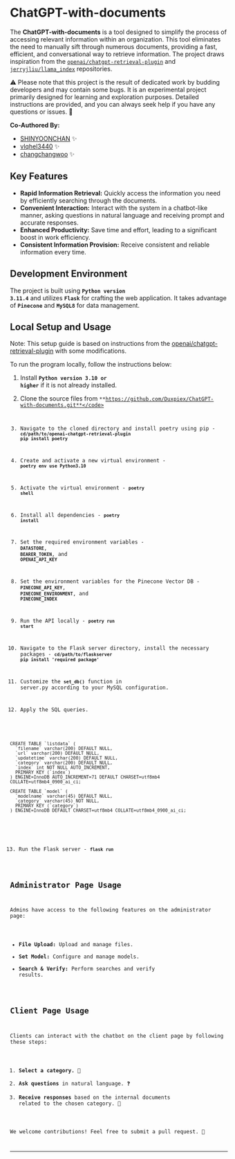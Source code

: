 # ChatGPT-with-documents

The **ChatGPT-with-documents** is a tool designed to simplify the process of accessing relevant information within an organization. This tool eliminates the need to manually sift through numerous documents, providing a fast, efficient, and conversational way to retrieve information. The project draws inspiration from the [`openai/chatgpt-retrieval-plugin`](https://github.com/openai/chatgpt-retrieval-plugin) and [`jerryjliu/llama_index`](https://github.com/jerryjliu/llama_index)
 repositories.

⚠️ Please note that this project is the result of dedicated work by budding developers and may contain some bugs. It is an experimental project primarily designed for learning and exploration purposes. Detailed instructions are provided, and you can always seek help if you have any questions or issues. 🐛

**Co-Authored By:**
- [SHINYOONCHAN](mailto:tlsdbscks123@gmail.com) ✨
- [vlqhel3440](mailto:vlqhel3440@naver.com) ✨
- [changchangwoo](mailto:changchangwoo@naver.com) ✨

## Key Features

- **Rapid Information Retrieval:** Quickly access the information you need by efficiently searching through the documents.
- **Convenient Interaction:** Interact with the system in a chatbot-like manner, asking questions in natural language and receiving prompt and accurate responses.
- **Enhanced Productivity:** Save time and effort, leading to a significant boost in work efficiency.
- **Consistent Information Provision:** Receive consistent and reliable information every time.

## Development Environment

The project is built using <code>**Python version 3.11.4**</code> and utilizes <code>**Flask**</code> for crafting the web application. It takes advantage of <code>**Pinecone**</code> and <code>**MySQL8**</code> for data management.

## Local Setup and Usage

Note: This setup guide is based on instructions from the [openai/chatgpt-retrieval-plugin](https://github.com/openai/chatgpt-retrieval-plugin) with some modifications.


To run the program locally, follow the instructions below:

1. Install <code>**Python version 3.10 or higher**</code> if it is not already installed.

2. Clone the source files from <code>**https://github.com/Duxpiex/ChatGPT-with-documents.git**</code>

3. Navigate to the cloned directory and install poetry using pip - <code>**cd/path/to/openai-chatgpt-retrieval-plugin**</code> <code>**pip install poetry**</code>

4. Create and activate a new virtual environment - <code>**poetry env use Python3.10**</code>

5. Activate the virtual environment - <code>**poetry shell**</code>

6. Install all dependencies - <code>**poetry install**</code>

7. Set the required environment variables - <code>**DATASTORE**</code>, <code>**BEARER_TOKEN**</code>, and <code>**OPENAI_API_KEY**</code>

8. Set the environment variables for the Pinecone Vector DB - <code>**PINECONE_API_KEY**</code>, <code>**PINECONE_ENVIRONMENT**</code>, and <code>**PINECONE_INDEX**</code>

9. Run the API locally - <code>**poetry run start**</code>

10. Navigate to the Flask server directory, install the necessary packages - <code>**cd/path/to/flaskserver**</code> <code>**pip install 'required package'**</code>

11. Customize the <code>**set_db()**</code> function in server.py according to your MySQL configuration.

12. Apply the SQL queries.
<pre><code>CREATE TABLE `listdata` (
  `filename` varchar(200) DEFAULT NULL,
  `url` varchar(200) DEFAULT NULL,
  `updatetime` varchar(200) DEFAULT NULL,
  `category` varchar(200) DEFAULT NULL,
  `index` int NOT NULL AUTO_INCREMENT,
  PRIMARY KEY (`index`)
) ENGINE=InnoDB AUTO_INCREMENT=71 DEFAULT CHARSET=utf8mb4 COLLATE=utf8mb4_0900_ai_ci;

CREATE TABLE `model` (
  `modelname` varchar(45) DEFAULT NULL,
  `category` varchar(45) NOT NULL,
  PRIMARY KEY (`category`)
) ENGINE=InnoDB DEFAULT CHARSET=utf8mb4 COLLATE=utf8mb4_0900_ai_ci;
 
</code></pre>


13. Run the Flask server - <code>**flask run**</code>

## Administrator Page Usage

Admins have access to the following features on the administrator page:

- **File Upload:** Upload and manage files.
- **Set Model:** Configure and manage models.
- **Search & Verify:** Perform searches and verify results.

## Client Page Usage

Clients can interact with the chatbot on the client page by following these steps:

1. **Select a category.** 📂
2. **Ask questions** in natural language. ❓
3. **Receive responses** based on the internal documents related to the chosen category. 📝

We welcome contributions! Feel free to submit a pull request. 👋

---
